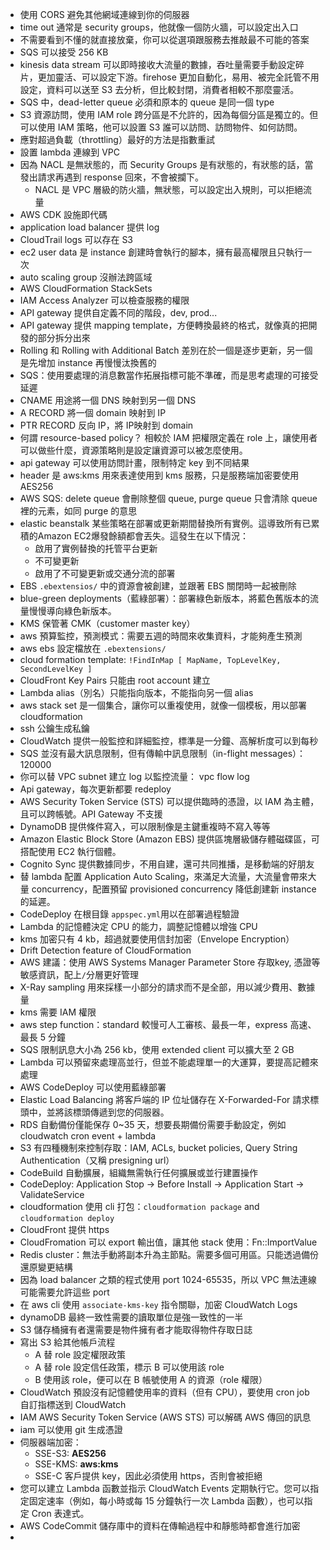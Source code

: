 - 使用 CORS 避免其他網域連線到你的伺服器
- time out 通常是 security groups，他就像一個防火牆，可以設定出入口
- 不需要看到不懂的就直接放棄，你可以從選項跟服務去推敲最不可能的答案
- SQS 可以接受 256 KB
- kinesis data stream 可以即時接收大流量的數據，吞吐量需要手動設定碎片，更加靈活、可以設定下游。firehose 更加自動化，易用、被完全託管不用設定，資料可以送至 S3 去分析，但比較封閉，消費者相較不那麼靈活。
- SQS 中，dead-letter queue 必須和原本的 queue 是同一個 type
- S3 資源訪問，使用 IAM role 跨分區是不允許的，因為每個分區是獨立的。但可以使用 IAM 策略，他可以設置 S3 誰可以訪問、訪問物件、如何訪問。
- 應對超過負載（throttling）最好的方法是指數重試
- 設置 lambda 連線到 VPC
- 因為 NACL 是無狀態的，而 Security Groups 是有狀態的，有狀態的話，當發出請求再遇到 response 回來，不會被攔下。
  - NACL 是 VPC 層級的防火牆，無狀態，可以設定出入規則，可以拒絕流量
- AWS CDK 設施即代碼
- application load balancer 提供 log
- CloudTrail logs 可以存在 S3
- ec2 user data 是 instance 創建時會執行的腳本，擁有最高權限且只執行一次
- auto scaling group 沒辦法跨區域
- AWS CloudFormation StackSets 
- IAM Access Analyzer 可以檢查服務的權限
- API gateway 提供自定義不同的階段，dev, prod...
- API gateway 提供 mapping template，方便轉換最終的格式，就像真的把開發的部分拆分出來
- Rolling 和 Rolling with Additional Batch 差別在於一個是逐步更新，另一個是先增加 instance 再慢慢汰換舊的
- SQS：使用要處理的消息數當作拓展指標可能不準確，而是思考處理的可接受延遲
- CNAME 用途將一個 DNS 映射到另一個 DNS
- A RECORD 將一個 domain 映射到 IP
- PTR RECORD 反向 IP，將 IP映射到 domain
- 何謂 resource-based policy？ 相較於 IAM 把權限定義在 role 上，讓使用者可以做些什麼，資源策略則是設定讓資源可以被怎麼使用。
- api gateway 可以使用訪問計畫，限制特定 key 到不同結果
- header 是 aws:kms 用來表達使用到 kms 服務，只是服務端加密要使用 AES256
- AWS SQS: delete queue 會刪除整個 queue, purge queue 只會清除 queue 裡的元素，如同 purge 的意思
- elastic beanstalk 某些策略在部署或更新期間替換所有實例。這導致所有已累積的Amazon EC2爆發餘額都會丟失。這發生在以下情況：
  - 啟用了實例替換的托管平台更新
  - 不可變更新
  - 啟用了不可變更新或交通分流的部署
- EBS `.ebextensios/` 中的資源會被創建，並跟著 EBS 關閉時一起被刪除
- blue-green deployments（藍綠部署）：部署綠色新版本，將藍色舊版本的流量慢慢導向綠色新版本。
- KMS 保管著 CMK（customer master key）
- aws 預算監控，預測模式：需要五週的時間來收集資料，才能夠產生預測
- aws ebs 設定檔放在 `.ebextensions/`
- cloud formation template: `!FindInMap [ MapName, TopLevelKey, SecondLevelKey ]`
- CloudFront Key Pairs 只能由 root account 建立
- Lambda alias（別名）只能指向版本，不能指向另一個 alias
- aws stack set 是一個集合，讓你可以重複使用，就像一個模板，用以部署 cloudformation
- ssh 公鑰生成私鑰
- CloudWatch 提供一般監控和詳細監控，標準是一分鐘、高解析度可以到每秒
- SQS 並沒有最大訊息限制，但有傳輸中訊息限制（in-flight messages）：120000
- 你可以替 VPC subnet 建立 log 以監控流量： vpc flow log
- Api gateway，每次更新都要 redeploy
- AWS Security Token Service (STS) 可以提供臨時的憑證，以 IAM 為主體，且可以跨帳號。API Gateway 不支援
- DynamoDB 提供條件寫入，可以限制像是主鍵重複時不寫入等等
- Amazon Elastic Block Store (Amazon EBS) 提供區塊層級儲存體磁碟區，可搭配使用 EC2 執行個體。
- Cognito Sync 提供數據同步，不用自建，還可共同推播，是移動端的好朋友
- 替 lambda 配置 Application Auto Scaling，來滿足大流量，大流量會帶來大量 concurrency，配置預留 provisioned concurrency 降低創建新 instance 的延遲。
- CodeDeploy 在根目錄 `appspec.yml`用以在部署過程驗證
- Lambda 的記憶體決定 CPU 的能力，調整記憶體以增強 CPU
- kms 加密只有 4 kb，超過就要使用信封加密（Envelope Encryption）
- Drift Detection feature of CloudFormation
- AWS 建議：使用 AWS Systems Manager Parameter Store 存取key, 憑證等敏感資訊，配上`/`分層更好管理
- X-Ray sampling 用來採樣一小部分的請求而不是全部，用以減少費用、數據量
- kms 需要 IAM 權限
- aws step function：standard 較慢可人工審核、最長一年，express 高速、最長 5 分鐘
- SQS 限制訊息大小為 256 kb，使用 extended client 可以擴大至 2 GB
- Lambda 可以預留來處理高並行，但並不能處理單一的大運算，要提高記體來處理
- AWS CodeDeploy 可以使用藍綠部署
-  Elastic Load Balancing 將客戶端的 IP 位址儲存在 X-Forwarded-For 請求標頭中，並將該標頭傳遞到您的伺服器。
- RDS 自動備份僅能保存 0~35 天，想要長期備份需要手動設定，例如 cloudwatch cron event + lambda
- S3 有四種機制來控制存取：IAM, ACLs, bucket policies, Query String Authentication（又稱 presigning url）
- CodeBuild 自動擴展，組織無需執行任何擴展或並行建置操作
- CodeDeploy: Application Stop -> Before Install -> Application Start -> ValidateService
- cloudformation 使用 cli 打包：`cloudformation package` and `cloudformation deploy`
- CloudFront 提供 https
- CloudFromation 可以 export 輸出值，讓其他 stack 使用：Fn::ImportValue 
- Redis cluster：無法手動將副本升為主節點。需要多個可用區。只能透過備份還原變更結構
- 因為 load balancer 之類的程式使用 port 1024-65535，所以 VPC 無法連線可能需要允許這些 port
- 在 aws cli 使用 `associate-kms-key` 指令關聯，加密 CloudWatch Logs
- dynamoDB 最終一致性需要的讀取單位是強一致性的一半
- S3 儲存桶擁有者還需要是物件擁有者才能取得物件存取日誌
- 寫出 S3 給其他帳戶流程
  - A 替 role 設定權限政策
  - A 替 role 設定信任政策，標示 B 可以使用該 role
  - B 使用該 role，便可以在 B 帳號使用 A 的資源（role 權限）
- CloudWatch 預設沒有記憶體使用率的資料（但有 CPU），要使用 cron job 自訂指標送到 CloudWatch
- IAM  AWS Security Token Service (AWS STS) 可以解碼 AWS 傳回的訊息
- iam 可以使用 git 生成憑證
- 伺服器端加密：
  - SSE-S3: **AES256**
  - SSE-KMS: **aws:kms**
  - SSE-C 客戶提供 key，因此必須使用 https，否則會被拒絕
- 您可以建立 Lambda 函數並指示 CloudWatch Events 定期執行它。您可以指定固定速率（例如，每小時或每 15 分鐘執行一次 Lambda 函數），也可以指定 Cron 表達式。
- AWS CodeCommit 儲存庫中的資料在傳輸過程中和靜態時都會進行加密
- 
